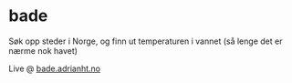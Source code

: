# bade
Søk opp steder i Norge, og finn ut temperaturen i vannet (så lenge det er nærme nok havet)

Live @ [bade.adrianht.no](https://bade.adrianht.no)
